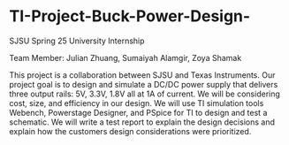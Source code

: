 # TI-Project-Buck-Power-Design-
SJSU Spring 25 University Internship


Team Member:
Julian Zhuang,
Sumaiyah Alamgir,
Zoya Shamak

This project is a collaboration between SJSU and Texas Instruments. Our project goal is to design and simulate a DC/DC power supply that delivers three output rails: 5V, 3.3V, 1.8V all at 1A of current. We will be considering cost, size, and efficiency in our design. We will use TI simulation tools Webench, Powerstage Designer, and PSpice for TI to design and test a schematic. We will write a test report to explain the design decisions and explain how the customers design considerations were prioritized. 

